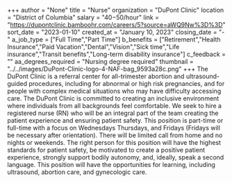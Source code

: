 +++
author = "None"
title = "Nurse"
organization = "DuPont Clinic"
location = "District of Columbia"
salary = "$40-$50/hour"
link = "https://dupontclinic.bamboohr.com/careers/5?source=aWQ9Nw%3D%3D"
sort_date = "2023-01-10"
created_at = "January 10, 2023"
closing_date = "-"
a_job_type = ["Full Time","Part Time"]
b_benefits = ["Retirement","Health Insurance","Paid Vacation","Dental","Vision","Sick time","Life insurance","Transit benefits","Long-term disability insurance"]
c_feedback = ""
aa_degrees_required = "Nursing degree required"
thumbnail = "../../images/DuPont-Clinic-logo-4-NAF-bag_9593a28c.png"
+++
The DuPont Clinic is a referral center for all-trimester abortion and ultrasound-guided procedures, including for abnormal or high risk pregnancies, and for people with complex medical situations who may have difficulty accessing care.  The DuPont Clinic is committed to creating an inclusive environment where individuals from all backgrounds feel comfortable. We seek to hire a registered nurse (RN) who will be an integral part of the team creating the patient experience and ensuring patient safety. This position is part-time or full-time with a focus on Wednesdays Thursdays, and Fridays (Fridays will be necessary after orientation). There will be limited call from home and no nights or weekends. The right person for this position will have the highest standards for patient safety, be motivated to create a positive patient experience, strongly support bodily autonomy, and, ideally, speak a second language. This position will have the opportunities for learning, including ultrasound, abortion care, and gynecologic care. 